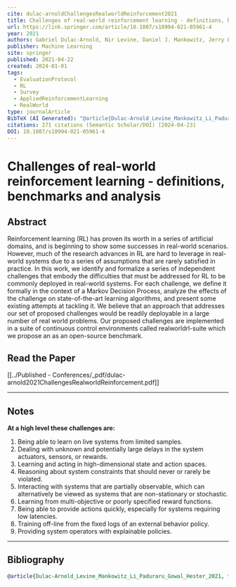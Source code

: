 ```yaml
---
cite: dulac-arnoldChallengesRealworldReinforcement2021
title: Challenges of real-world reinforcement learning - definitions, benchmarks and analysis
url: https://link.springer.com/article/10.1007/s10994-021-05961-4
year: 2021
authors: Gabriel Dulac-Arnold, Nir Levine, Daniel J. Mankowitz, Jerry Li, Cosmin Paduraru, Sven Gowal, Todd Hester
publisher: Machine Learning
site: springer
published: 2021-04-22
created: 2024-01-01
tags:
  - EvaluationProtocol
  - RL
  - Survey
  - AppliedReinforcementLearning
  - RealWorld
type: journalArticle
BibTeX (AI Generated): "@article{Dulac-Arnold_Levine_Mankowitz_Li_Paduraru_Gowal_Hester_2021, title={Challenges of real-world reinforcement learning - definitions, benchmarks and analysis}, volume={110}, ISSN={1573-0565}, DOI={[10.1007/s10994-021-05961-4](https://doi.org/10.1007/s10994-021-05961-4)}, abstractNote={Reinforcement learning (RL) has proven its worth in a series of artificial domains, and is beginning to show some successes in real-world scenarios. However, much of the research advances in RL are hard to leverage in real-world systems due to a series of assumptions that are rarely satisfied in practice. In this work, we identify and formalize a series of independent challenges that embody the difficulties that must be addressed for RL to be commonly deployed in real-world systems. For each challenge, we define it formally in the context of a Markov Decision Process, analyze the effects of the challenge on state-of-the-art learning algorithms, and present some existing attempts at tackling it. We believe that an approach that addresses our set of proposed challenges would be readily deployable in a large number of real world problems. Our proposed challenges are implemented in a suite of continuous control environments called realworldrl-suite which we propose an as an open-source benchmark.}, note={271 citations (Semantic Scholar/DOI) [2024-04-23]}, number={9}, journal={Machine Learning}, author={Dulac-Arnold, Gabriel and Levine, Nir and Mankowitz, Daniel J. and Li, Jerry and Paduraru, Cosmin and Gowal, Sven and Hester, Todd}, year={2021}, month=sep, pages={2419–2468}, language={en} }"
citations: 271 citations (Semantic Scholar/DOI) [2024-04-23]
DOI: 10.1007/s10994-021-05961-4
---
```


# Challenges of real-world reinforcement learning - definitions, benchmarks and analysis

## Abstract 
Reinforcement learning (RL) has proven its worth in a series of artificial domains, and is beginning to show some successes in real-world scenarios. However, much of the research advances in RL are hard to leverage in real-world systems due to a series of assumptions that are rarely satisfied in practice. In this work, we identify and formalize a series of independent challenges that embody the difficulties that must be addressed for RL to be commonly deployed in real-world systems. For each challenge, we define it formally in the context of a Markov Decision Process, analyze the effects of the challenge on state-of-the-art learning algorithms, and present some existing attempts at tackling it. We believe that an approach that addresses our set of proposed challenges would be readily deployable in a large number of real world problems. Our proposed challenges are implemented in a suite of continuous control environments called realworldrl-suite which we propose an as an open-source benchmark.

## Read the Paper

[[../Published - Conferences/_pdf/dulac-arnold2021ChallengesRealworldReinforcement.pdf]]


---
## Notes

**At a high level these challenges are:** 
1. Being able to learn on live systems from limited samples.  
2. Dealing with unknown and potentially large delays in the system actuators, sensors, or rewards.  
3. Learning and acting in high-dimensional state and action spaces.  
4. Reasoning about system constraints that should never or rarely be violated.  
5. Interacting with systems that are partially observable, which can alternatively be viewed as systems that are non-stationary or stochastic.  
6. Learning from multi-objective or poorly specified reward functions.  
7. Being able to provide actions quickly, especially for systems requiring low latencies.  
8. Training off-line from the fixed logs of an external behavior policy. 
9. Providing system operators with explainable policies.


---
## Bibliography

```bibtex
@article{Dulac-Arnold_Levine_Mankowitz_Li_Paduraru_Gowal_Hester_2021, title={Challenges of real-world reinforcement learning - definitions, benchmarks and analysis}, volume={110}, ISSN={1573-0565}, DOI={[10.1007/s10994-021-05961-4](https://doi.org/10.1007/s10994-021-05961-4)}, abstractNote={Reinforcement learning (RL) has proven its worth in a series of artificial domains, and is beginning to show some successes in real-world scenarios. However, much of the research advances in RL are hard to leverage in real-world systems due to a series of assumptions that are rarely satisfied in practice. In this work, we identify and formalize a series of independent challenges that embody the difficulties that must be addressed for RL to be commonly deployed in real-world systems. For each challenge, we define it formally in the context of a Markov Decision Process, analyze the effects of the challenge on state-of-the-art learning algorithms, and present some existing attempts at tackling it. We believe that an approach that addresses our set of proposed challenges would be readily deployable in a large number of real world problems. Our proposed challenges are implemented in a suite of continuous control environments called realworldrl-suite which we propose an as an open-source benchmark.}, note={271 citations (Semantic Scholar/DOI) [2024-04-23]}, number={9}, journal={Machine Learning}, author={Dulac-Arnold, Gabriel and Levine, Nir and Mankowitz, Daniel J. and Li, Jerry and Paduraru, Cosmin and Gowal, Sven and Hester, Todd}, year={2021}, month=sep, pages={2419–2468}, language={en} }
```
